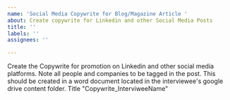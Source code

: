 ```yaml
---
name: 'Social Media Copywrite for Blog/Magazine Article '
about: Create copywrite for Linkedin and other Social Media Posts
title: ''
labels: ''
assignees: ''

---
```


Create the Copywrite for promotion on Linkedin and other social media platforms. Note all people and companies to be tagged in the post. This should be created in a word document located in the interviewee's google drive content folder. Title "Copywrite_InterviweeName"

